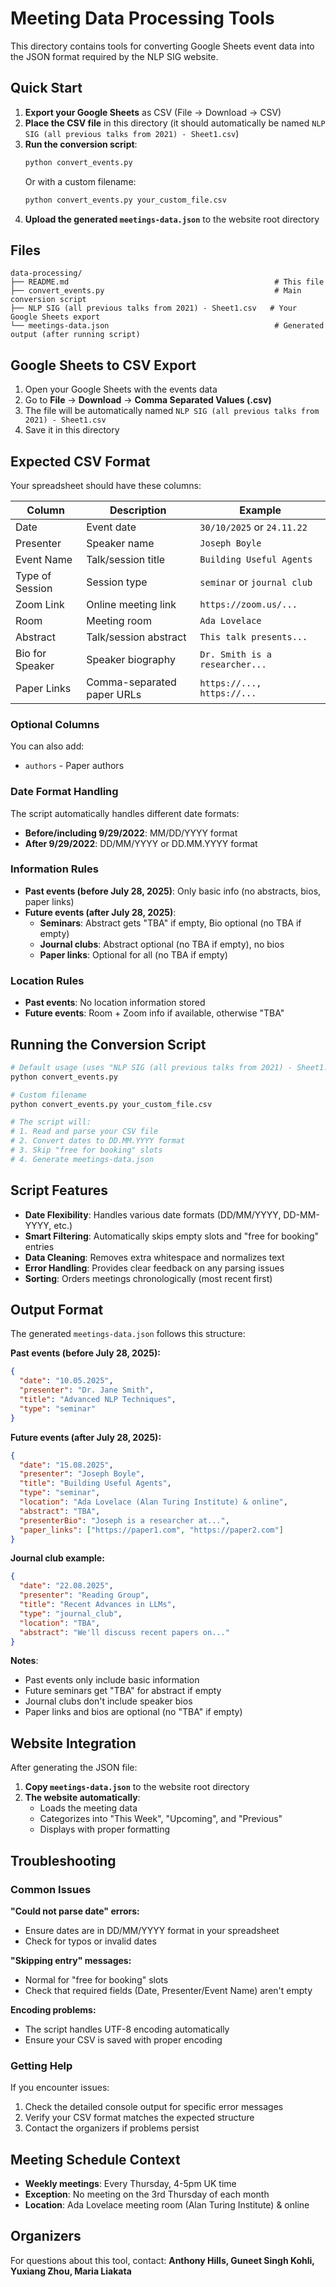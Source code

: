 # Meeting Data Processing Tools

This directory contains tools for converting Google Sheets event data into the JSON format required by the NLP SIG website.

## Quick Start

1. **Export your Google Sheets** as CSV (File → Download → CSV)
2. **Place the CSV file** in this directory (it should automatically be named `NLP SIG (all previous talks from 2021) - Sheet1.csv`)
3. **Run the conversion script**:
   ```bash
   python convert_events.py
   ```
   Or with a custom filename:
   ```bash
   python convert_events.py your_custom_file.csv
   ```
4. **Upload the generated `meetings-data.json`** to the website root directory

## Files

```
data-processing/
├── README.md                                              # This file
├── convert_events.py                                      # Main conversion script
├── NLP SIG (all previous talks from 2021) - Sheet1.csv   # Your Google Sheets export
└── meetings-data.json                                     # Generated output (after running script)
```

## Google Sheets to CSV Export

1. Open your Google Sheets with the events data
2. Go to **File** → **Download** → **Comma Separated Values (.csv)**
3. The file will be automatically named `NLP SIG (all previous talks from 2021) - Sheet1.csv`
4. Save it in this directory

## Expected CSV Format

Your spreadsheet should have these columns:

| Column | Description | Example |
|--------|-------------|---------|
| Date | Event date | `30/10/2025` or `24.11.22` |
| Presenter | Speaker name | `Joseph Boyle` |
| Event Name | Talk/session title | `Building Useful Agents` |
| Type of Session | Session type | `seminar` or `journal club` |
| Zoom Link | Online meeting link | `https://zoom.us/...` |
| Room | Meeting room | `Ada Lovelace` |
| Abstract | Talk/session abstract | `This talk presents...` |
| Bio for Speaker | Speaker biography | `Dr. Smith is a researcher...` |
| Paper Links | Comma-separated paper URLs | `https://..., https://...` |

### Optional Columns
You can also add:
- `authors` - Paper authors

### Date Format Handling
The script automatically handles different date formats:
- **Before/including 9/29/2022**: MM/DD/YYYY format
- **After 9/29/2022**: DD/MM/YYYY or DD.MM.YYYY format

### Information Rules
- **Past events (before July 28, 2025)**: Only basic info (no abstracts, bios, paper links)
- **Future events (after July 28, 2025)**:
  - **Seminars**: Abstract gets "TBA" if empty, Bio optional (no TBA if empty)
  - **Journal clubs**: Abstract optional (no TBA if empty), no bios
  - **Paper links**: Optional for all (no TBA if empty)

### Location Rules
- **Past events**: No location information stored
- **Future events**: Room + Zoom info if available, otherwise "TBA"

## Running the Conversion Script

```bash
# Default usage (uses "NLP SIG (all previous talks from 2021) - Sheet1.csv")
python convert_events.py

# Custom filename
python convert_events.py your_custom_file.csv

# The script will:
# 1. Read and parse your CSV file
# 2. Convert dates to DD.MM.YYYY format
# 3. Skip "free for booking" slots
# 4. Generate meetings-data.json
```

## Script Features

- **Date Flexibility**: Handles various date formats (DD/MM/YYYY, DD-MM-YYYY, etc.)
- **Smart Filtering**: Automatically skips empty slots and "free for booking" entries
- **Data Cleaning**: Removes extra whitespace and normalizes text
- **Error Handling**: Provides clear feedback on any parsing issues
- **Sorting**: Orders meetings chronologically (most recent first)

## Output Format

The generated `meetings-data.json` follows this structure:

**Past events (before July 28, 2025):**
```json
{
  "date": "10.05.2025",
  "presenter": "Dr. Jane Smith",
  "title": "Advanced NLP Techniques", 
  "type": "seminar"
}
```

**Future events (after July 28, 2025):**
```json
{
  "date": "15.08.2025",
  "presenter": "Joseph Boyle", 
  "title": "Building Useful Agents",
  "type": "seminar",
  "location": "Ada Lovelace (Alan Turing Institute) & online",
  "abstract": "TBA",
  "presenterBio": "Joseph is a researcher at...",
  "paper_links": ["https://paper1.com", "https://paper2.com"]
}
```

**Journal club example:**
```json
{
  "date": "22.08.2025",
  "presenter": "Reading Group",
  "title": "Recent Advances in LLMs",
  "type": "journal_club",
  "location": "TBA",
  "abstract": "We'll discuss recent papers on..."
}
```

**Notes**: 
- Past events only include basic information
- Future seminars get "TBA" for abstract if empty
- Journal clubs don't include speaker bios
- Paper links and bios are optional (no "TBA" if empty)

## Website Integration

After generating the JSON file:

1. **Copy `meetings-data.json`** to the website root directory
2. **The website automatically**:
   - Loads the meeting data
   - Categorizes into "This Week", "Upcoming", and "Previous" 
   - Displays with proper formatting

## Troubleshooting

### Common Issues

**"Could not parse date" errors:**
- Ensure dates are in DD/MM/YYYY format in your spreadsheet
- Check for typos or invalid dates

**"Skipping entry" messages:**
- Normal for "free for booking" slots
- Check that required fields (Date, Presenter/Event Name) aren't empty

**Encoding problems:**
- The script handles UTF-8 encoding automatically
- Ensure your CSV is saved with proper encoding

### Getting Help

If you encounter issues:
1. Check the detailed console output for specific error messages
2. Verify your CSV format matches the expected structure
3. Contact the organizers if problems persist

## Meeting Schedule Context

- **Weekly meetings**: Every Thursday, 4-5pm UK time
- **Exception**: No meeting on the 3rd Thursday of each month  
- **Location**: Ada Lovelace meeting room (Alan Turing Institute) & online

## Organizers

For questions about this tool, contact:
**Anthony Hills, Guneet Singh Kohli, Yuxiang Zhou, Maria Liakata**